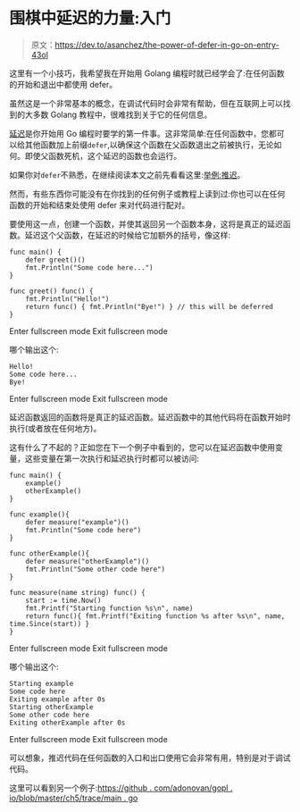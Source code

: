 # 围棋中延迟的力量:入门

> 原文：<https://dev.to/asanchez/the-power-of-defer-in-go-on-entry-43ol>

这里有一个小技巧，我希望我在开始用 Golang 编程时就已经学会了:在任何函数的开始和退出中都使用 defer。

虽然这是一个非常基本的概念，在调试代码时会非常有帮助，但在互联网上可以找到的大多数 Golang 教程中，很难找到关于它的任何信息。

[延迟](https://golang.org/ref/spec#Defer_statements)是你开始用 Go 编程时要学的第一件事。这非常简单:在任何函数中，您都可以给其他函数加上前缀`defer`,以确保这个函数在父函数退出之前被执行，无论如何。即使父函数死机，这个延迟的函数也会运行。

如果你对`defer`不熟悉，在继续阅读本文之前先看看这里:[举例:推迟](https://gobyexample.com/defer)。

然而，有些东西你可能没有在你找到的任何例子或教程上读到过:你也可以在任何函数的开始和结束处使用 defer 来对代码进行配对。

要使用这一点，创建一个函数，并使其返回另一个函数本身，这将是真正的延迟函数。延迟这个父函数，在延迟的时候给它加额外的括号，像这样:

```
func main() {
    defer greet()() 
    fmt.Println("Some code here...")
}

func greet() func() {
    fmt.Println("Hello!")
    return func() { fmt.Println("Bye!") } // this will be deferred
} 
```

Enter fullscreen mode Exit fullscreen mode

哪个输出这个:

```
Hello!
Some code here...
Bye! 
```

Enter fullscreen mode Exit fullscreen mode

延迟函数返回的函数将是真正的延迟函数。延迟函数中的其他代码将在函数开始时执行(或者放在任何地方)。

这有什么了不起的？正如您在下一个例子中看到的，您可以在延迟函数中使用变量，这些变量在第一次执行和延迟执行时都可以被访问:

```
func main() {
    example()
    otherExample()
}

func example(){
    defer measure("example")()
    fmt.Println("Some code here")
}

func otherExample(){
    defer measure("otherExample")()
    fmt.Println("Some other code here")
}

func measure(name string) func() {
    start := time.Now()
    fmt.Printf("Starting function %s\n", name)
    return func(){ fmt.Printf("Exiting function %s after %s\n", name, time.Since(start)) }
} 
```

Enter fullscreen mode Exit fullscreen mode

哪个输出这个:

```
Starting example
Some code here
Exiting example after 0s
Starting otherExample
Some other code here
Exiting otherExample after 0s 
```

Enter fullscreen mode Exit fullscreen mode

可以想象，推迟代码在任何函数的入口和出口使用它会非常有用，特别是对于调试代码。

这里可以看到另一个例子:[https://github . com/adonovan/gopl . io/blob/master/ch5/trace/main . go](https://github.com/adonovan/gopl.io/blob/master/ch5/trace/main.go)
